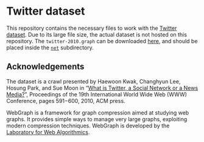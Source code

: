 Twitter dataset
===================
This repository contains the necessary files to work with the [Twitter dataset](http://law.di.unimi.it/webdata/twitter-2010/). Due to its large file size, the actual dataset is not hosted on this repository. The `twitter-2010.graph` can be downloaded [here](http://data.law.di.unimi.it/webdata/twitter-2010/twitter-2010.graph), and should be placed inside the [`net`](https://github.com/filippobistaffa/twitter/tree/master/net) subdirectory.

Acknowledgements
----------
The dataset is a crawl presented by Haewoon Kwak, Changhyun Lee, Hosung Park, and Sue Moon in “[What is Twitter, a Social Network or a News Media?](http://dl.acm.org/citation.cfm?id=1772751)”, Proceedings of the 19th International World Wide Web (WWW) Conference, pages 591−600, 2010, ACM press.

WebGraph is a framework for graph compression aimed at studying web graphs. It provides simple ways to manage very large graphs, exploiting modern compression techniques. WebGraph is developed by the [Laboratory for Web Algorithmics](http://webgraph.di.unimi.it).
